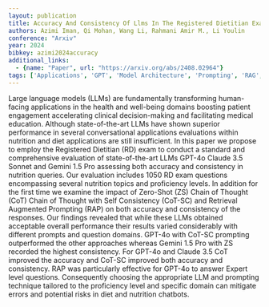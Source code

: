 ```yaml
---
layout: publication
title: Accuracy And Consistency Of Llms In The Registered Dietitian Exam\: The Impact Of Prompt Engineering And Knowledge Retrieval
authors: Azimi Iman, Qi Mohan, Wang Li, Rahmani Amir M., Li Youlin
conference: "Arxiv"
year: 2024
bibkey: azimi2024accuracy
additional_links:
  - {name: "Paper", url: "https://arxiv.org/abs/2408.02964"}
tags: ['Applications', 'GPT', 'Model Architecture', 'Prompting', 'RAG', 'Reinforcement Learning']
---
```

Large language models (LLMs) are fundamentally transforming human-facing applications in the health and well-being domains boosting patient engagement accelerating clinical decision-making and facilitating medical education. Although state-of-the-art LLMs have shown superior performance in several conversational applications evaluations within nutrition and diet applications are still insufficient. In this paper we propose to employ the Registered Dietitian (RD) exam to conduct a standard and comprehensive evaluation of state-of-the-art LLMs GPT-4o Claude 3.5 Sonnet and Gemini 1.5 Pro assessing both accuracy and consistency in nutrition queries. Our evaluation includes 1050 RD exam questions encompassing several nutrition topics and proficiency levels. In addition for the first time we examine the impact of Zero-Shot (ZS) Chain of Thought (CoT) Chain of Thought with Self Consistency (CoT-SC) and Retrieval Augmented Prompting (RAP) on both accuracy and consistency of the responses. Our findings revealed that while these LLMs obtained acceptable overall performance their results varied considerably with different prompts and question domains. GPT-4o with CoT-SC prompting outperformed the other approaches whereas Gemini 1.5 Pro with ZS recorded the highest consistency. For GPT-4o and Claude 3.5 CoT improved the accuracy and CoT-SC improved both accuracy and consistency. RAP was particularly effective for GPT-4o to answer Expert level questions. Consequently choosing the appropriate LLM and prompting technique tailored to the proficiency level and specific domain can mitigate errors and potential risks in diet and nutrition chatbots.
